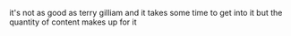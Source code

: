 it's not as good as terry gilliam and it takes some time to get into it but the quantity of content makes up for it
